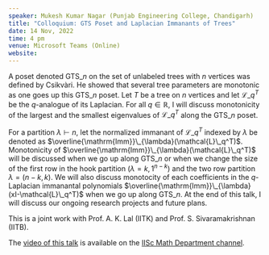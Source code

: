 ```yaml
---
speaker: Mukesh Kumar Nagar (Punjab Engineering College, Chandigarh)
title: "Colloquium: GTS Poset and Laplacian Immanants of Trees"
date: 14 Nov, 2022
time: 4 pm
venue: Microsoft Teams (Online)
website: 
---
```


A poset denoted $\mathsf{GTS}\_n$ on the set of unlabeled trees with $n$
vertices was defined by Csikv&agrave;ri. He showed that several tree
parameters are monotonic as one goes up this $\mathsf{GTS}\_n$ poset. Let
$T$ be a tree on $n$ vertices and let $\mathcal{L}\_q^T$ be the
$q$-analogue of its Laplacian. For all $q\in \mathbb{R}$, I will discuss
monotonicity of the largest and the smallest eigenvalues of
$\mathcal{L}\_q^T$ along the $\mathsf{GTS}\_n$ poset.

For a partition $\lambda \vdash n$, let the normalized immanant of
$\mathcal{L}\_q^T$ indexed by $\lambda$ be denoted as
$\overline{\mathrm{Imm}}\_{\lambda}(\mathcal{L}\_q^T)$.  Monotonicity of
$\overline{\mathrm{Imm}}\_{\lambda}(\mathcal{L}\_q^T)$ will  be discussed
when we go up along $\mathsf{GTS}\_n$ or when we change the size of the
first row in the hook partition $(\lambda=k,1^{n-k})$ and the two row
partition $\lambda=(n-k,k)$. We will also discuss monotocity of each
coefficients in the $q$-Laplacian immanantal polynomials
$\overline{\mathrm{Imm}}\_{\lambda}(xI-\mathcal{L}\_q^T)$ when we go up
along $\mathsf{GTS}\_n$. At the end of this talk, I will discuss our
ongoing research projects and future plans.

This is a joint work with Prof. A. K. Lal (IITK)  and Prof. S.
Sivaramakrishnan (IITB).

The [video of this talk](https://www.youtube.com/watch?v=zWDe-WPEVmo&list=PLQXtaLhI1-1ql_pkG5ro-E5JB8Et9WKMq) is available
on the [IISc Math Department channel](https://www.youtube.com/channel/UCR5Igvq9HScQKlPr-0coSIg/playlists).
